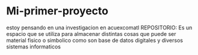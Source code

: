 # Mi-primer-proyecto
estoy pensando en una investigacion en acuexcomatl
REPOSITORIO: Es un espacio que se utiliza para almacenar  distintas cosas  que puede ser material fisico o simbolico  como son base de datos digitales  y diversos sistemas informaticos
